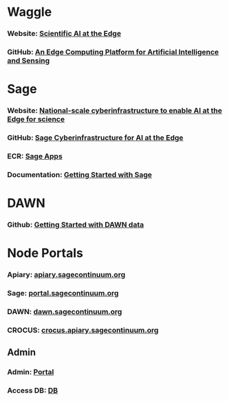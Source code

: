 # Waggle

### Website: [Scientific AI at the Edge](http://www.wa8.gl)
### GitHub: [An Edge Computing Platform for Artificial Intelligence and Sensing](https://github.com/waggle-sensor)

# Sage

### Website: [National-scale cyberinfrastructure to enable AI at the Edge for science](https://sagecontinuum.org/)
### GitHub: [Sage Cyberinfrastructure for AI at the Edge](https://github.com/sagecontinuum)
### ECR: [Sage Apps](https://portal.sagecontinuum.org/apps/explore)
### Documentation: [Getting Started with Sage](https://sagecontinuum.org/docs/about/overview)

# DAWN

### Github: [Getting Started with DAWN data](https://github.com/waggle-sensor/pandawn)

# Node Portals 

### Apiary: [apiary.sagecontinuum.org](https://apiary.sagecontinuum.org/nodes)
### Sage: [portal.sagecontinuum.org](https://portal.sagecontinuum.org/nodes)
### DAWN: [dawn.sagecontinuum.org](https://dawn.sagecontinuum.org/nodes)
### CROCUS: [crocus.apiary.sagecontinuum.org](https://crocus.sagecontinuum.org/nodes)

## Admin 
### Admin: [Portal](https://admin.sagecontinuum.org)
### Access DB: [DB](https://access.sagecontinuum.org/) 
